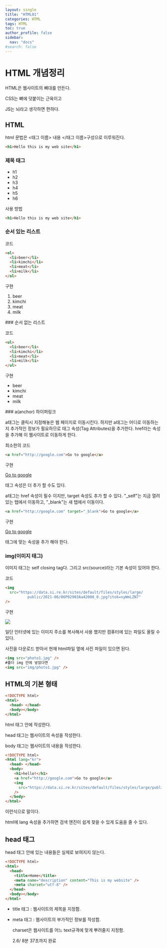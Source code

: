 ```yaml
---
layout: single
title: "HTML01"
categories: HTML
tags: HTML
toc: true
author_profile: false
sidebar:
  nav: "docs"
#search: false
---
```


# HTML 개념정리

HTML은 웹사이트의 뼈대를 만든다.

CSS는 뼈에 덧붙이는 근육이고

JS는 뇌라고 생각하면 편하다.

## HTML

html 문법은 &#60;태그 이름&#62; 내용 &#60;/태그 이름&#62;구성으로 이루워진다.

```html
<h1>Hello this is my web site</h1>
```

### 제목 태그

- h1
- h2
- h3
- h4
- h5
- h6

사용 방법

```html
<h1>Hello this is my web site</h1>
```

### 순서 있는 리스트

코드

```html
<ol>
  <li>beer</li>
  <li>kimchi</li>
  <li>meat</li>
  <li>milk</li>
</ol>
```

구현

<ol>
  <li>beer</li>
  <li>kimchi</li>
  <li>meat</li>
  <li>milk</li>
</ol>
### 순서 없는 리스트

코드

```html
<ul>
  <li>beer</li>
  <li>kimchi</li>
  <li>meat</li>
  <li>milk</li>
</ul>
```

구현

<ul>
  <li>beer</li>
  <li>kimchi</li>
  <li>meat</li>
  <li>milk</li>
</ul>
### a(anchor) 하이퍼링크

a태그는 클릭시 지정해놓은 웹 페이지로 이동시킨다. 하지만 a태그는 어디로 이동하는지 추가적인 정보가 필요하므로 태그 속성(Tag Attributes)을 추가한다. href라는 속성을 추가해 이 웹사이트로 이동하게 한다.

최소한의 코드

```html
<a href="http://google.com">Go to google</a>
```

구현

<a href="http://google.com">Go to google</a>

태그 속성은 더 추가 할 수도 있다.

a태그는 href 속성이 필수 이지만, target 속성도 추가 할 수 있다. "\_self"는 지금 열려있는 탭에서 이동하고, "\_blank"는 새 탭에서 이동이다.

```html
<a href="http://google.com" target="_blank">Go to google</a>
```

구현

<a href= "http://google.com" target="_blank">Go to google</a>

태그에 맞는 속성을 추가 해야 한다.

### img(이미지 태그)

이미지 태그는 self closing tag다. 그리고 src(source)라는 기본 속성이 있어야 한다.

코드

```html
<img
  src="https://data.si.re.kr/sites/default/files/styles/large/
          public/2021-06/06P02903Aa42000_0.jpg?itok=nyWmLZN7"
/>
```

구현

<img src="https://data.si.re.kr/sites/default/files/styles/large/public/2021-06/06P02903Aa42000_0.jpg?itok=nyWmLZN7"/>

일단 인터넷에 있는 이미지 주소를 복사해서 사용 했지만 컴퓨터에 있는 파일도 올릴 수 있다.

사진을 다운로드 받아서 현재 html파일 옆에 사진 파일이 있으면 된다.

```html
<img src="photo1.jpg" />
#폴더 img 안에 넣었다면
<img src="img/photo1.jpg" />
```

## HTML의 기본 형태

```html
<!DOCTYPE html>
<html>
  <head> </head>
  <body></body>
</html>
```

html 태그 안에 작성한다.

head 태그는 웹사이트의 속성을 작성한다.

body 태그는 웹사이트의 내용을 작성한다.

```html
<!DOCTYPE html>
<html lang="kr">
  <head> </head>
  <body>
    <h1>hello!</h1>
    <a href="http://google.com">Go to google</a>
    <img
      src="https://data.si.re.kr/sites/default/files/styles/large/public/2021-06/06P02903Aa42000_0.jpg?itok=nyWmLZN7"
    />
  </body>
</html>
```

이런식으로 말이다.

html에 lang 속성을 추가하면 검색 엔진이 쉽게 찾을 수 있게 도움을 줄 수 있다.

## head 태그

head 태그 안에 있는 내용들은 실제로 보여지지 않는다.

```html
<!DOCTYPE html>
<html>
  <head>
    <title>Home</title>
    <meta name="description" content="This is my website" />
    <meta charset="utf-8" />
  </head>
  <body></body>
</html>
```

- title 태그 : 웹사이트의 제목을 지정함.

- meta 태그 : 웹사이트의 부가적인 정보를 작성함.

  charset은 웹사이트를 어느 text규격에 맞게 뿌려줄지 지정함.

  2.6/ 8분 37초까지 완료
